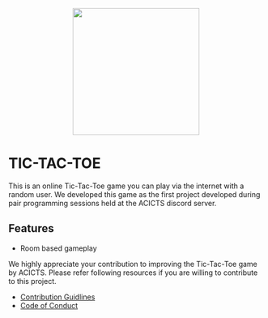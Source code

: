 <p align="center"><img width="250px" src="https://media.istockphoto.com/vectors/tic-tac-toe-game-vector-id937025192?k=20&m=937025192&s=612x612&w=0&h=u6wE2AzhUieUcLlz8MFtFF6NKEGCmBj0v_bZErAOu5w=" /></p>

# TIC-TAC-TOE
This is an online Tic-Tac-Toe game you can play via the internet with a random user. We developed this game as the first project developed during pair programming sessions held at the ACICTS discord server.

## Features
- Room based gameplay

We highly appreciate your contribution to improving the Tic-Tac-Toe game by ACICTS. Please refer following resources if you are willing to contribute to this project.

-   [Contribution Guidlines]()
-   [Code of Conduct]()
